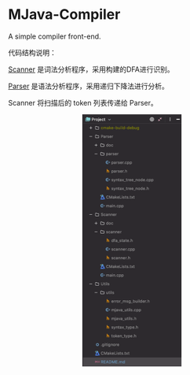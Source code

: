 # MJava-Compiler

A simple compiler front-end.

代码结构说明：

[Scanner](./Scanner) 是词法分析程序，采用构建的DFA进行识别。

[Parser](./Parser) 是语法分析程序，采用递归下降法进行分析。

Scanner 将扫描后的 token 列表传递给 Parser。

<div align="center">
  <img src="assets/image-20200627010723750.png" alt="image-20200627010723750" style="zoom:50%;" />
</div>
